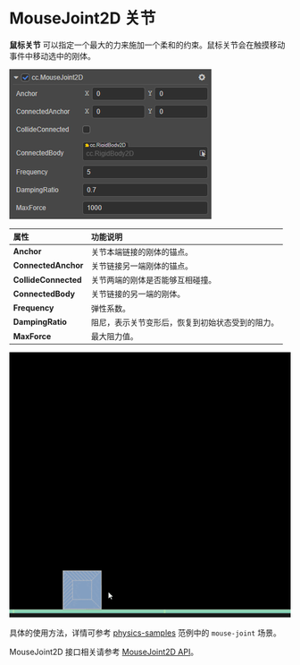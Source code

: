# MouseJoint2D 关节

**鼠标关节** 可以指定一个最大的力来施加一个柔和的约束。鼠标关节会在触摸移动事件中移动选中的刚体。

![MouseJoint2D](../image/mousejoint2d.png)

属性 | 功能说明
:---|:---
**Anchor** | 关节本端链接的刚体的锚点。
**ConnectedAnchor** | 关节链接另一端刚体的锚点。
**CollideConnected**  |  关节两端的刚体是否能够互相碰撞。
**ConnectedBody**  |  关节链接的另一端的刚体。
**Frequency**  |  弹性系数。
**DampingRatio**  | 阻尼，表示关节变形后，恢复到初始状态受到的阻力。
**MaxForce**  | 最大阻力值。

![mouse](../image/mouse.gif)

具体的使用方法，详情可参考 [physics-samples](https://github.com/cocos-creator/physics-samples/tree/v3.x/2d/box2d/assets/cases/example/joints) 范例中的 `mouse-joint` 场景。

MouseJoint2D 接口相关请参考 [MouseJoint2D API](https://docs.cocos.com/creator/3.0/api/zh/classes/physics2d.mousejoint2d.html)。
